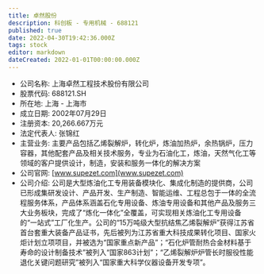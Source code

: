 ```yaml
---
title: 卓然股份
description: 科创板 - 专用机械 - 688121
published: true
date: 2022-04-30T19:42:36.000Z
tags: stock
editor: markdown
dateCreated: 2022-01-01T00:00:00.000Z
---
```


- 公司名称: 上海卓然工程技术股份有限公司
- 股票代码: 688121.SH
- 所在地: 上海 - 上海市
- 成立日期: 2002年07月29日
- 注册资本: 20,266.667万元
- 法定代表人: 张锦红
- 主营业务: 主要产品包括乙烯裂解炉，转化炉，炼油加热炉，余热锅炉，压力容器，其他配套产品及相关技术服务，专业为石油化工，炼油，天然气化工等领域的客户提供设计，制造，安装和服务一体化的解决方案
- 公司官网: [www.supezet.com](www.supezet.com)
- 公司介绍: 公司是大型炼油化工专用装备模块化、集成化制造的提供商，公司已形成集研发设计、产品开发、生产制造、智能运维、工程总包于一体的全流程服务体系，产品体系涵盖石化专用设备、炼油专用设备和其他产品及服务三大业务板块，完成了“炼化一体化”全覆盖，可实现相关炼油化工专用设备的“一站式”工厂化生产。公司的“15万吨级大型抗结焦乙烯裂解炉”获得江苏省首台套重大装备产品证书，先后被列为江苏省重大科技成果转化项目、国家火炬计划立项项目，并被选为“国家重点新产品”；“石化炉管耐热合金材料基于寿命的设计制备技术”被列入“国家863计划”；“乙烯裂解炉炉管长时服役性能退化关键问题研究”被列入“国家重大科学仪器设备开发专项”。


